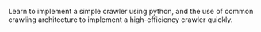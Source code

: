 Learn to implement a simple crawler using python, and the use of common crawling architecture to implement a high-efficiency crawler quickly.